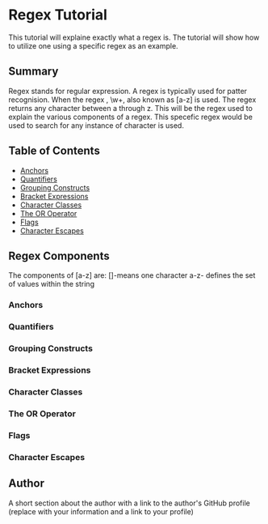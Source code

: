 # Regex Tutorial

This tutorial will explaine exactly what a regex is. The tutorial will show how to utilize one using a specific regex as an example.

## Summary
Regex stands for regular expression. A regex is typically used for patter recognision.
When the regex , \w+, also known as [a-z] is used. The regex returns any character between a through z. This will be the regex used to explain the various components of a regex. This specefic regex would be used to search for any instance of character is used.
## Table of Contents

- [Anchors](#anchors)
- [Quantifiers](#quantifiers)
- [Grouping Constructs](#grouping-constructs)
- [Bracket Expressions](#bracket-expressions)
- [Character Classes](#character-classes)
- [The OR Operator](#the-or-operator)
- [Flags](#flags)
- [Character Escapes](#character-escapes)

## Regex Components
The components of [a-z] are:
[]-means one character
a-z- defines the set of values within the string

### Anchors

### Quantifiers

### Grouping Constructs

### Bracket Expressions

### Character Classes

### The OR Operator

### Flags

### Character Escapes

## Author

A short section about the author with a link to the author's GitHub profile (replace with your information and a link to your profile)
